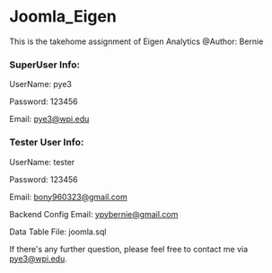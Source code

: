 # Joomla_Eigen
This is the takehome assignment of Eigen Analytics
@Author: Bernie

### SuperUser Info:

UserName: pye3

Password: 123456

Email:    pye3@wpi.edu


### Tester User Info:

UserName: tester

Password: 123456

Email: bony960323@gmail.com

Backend Config Email: ypybernie@gmail.com

Data Table File: joomla.sql

If there's any further question, please feel free to contact me via pye3@wpi.edu.
